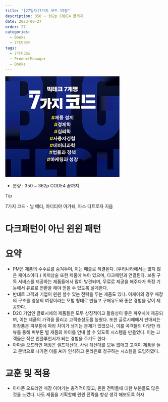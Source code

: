 ```yaml
---
title: "[27일차]7가지 코드-19장"
description: 350 ~ 362p CODE4 끝까지
date: 2023-06-27
order: 27
categories:
  - Books
  - 7가지코드
tags:
  - 7가지코드
  - ProductManager
  - Books
---
```

![표지](./7code_img/Untitled.png)
- 분량 : 350 ~ 362p CODE4 끝까지

>[!tip]
>7가지 코드 - 닐 메타, 아디티야 아가쉐, 파스 디트로자 지음

# 다크패턴이 아닌 윈윈 패턴

# 요약

- PM은 제품의 수수료를 숨겨두며, 이는 매출로 직결된다. (우리나라에서는 많지 않은 케이스이다.)
미끼상술 또한 제품에 녹아 있으며, 다크패턴과 연결된다. 보통 구독 서비스를 제공하는 제품들에서 많이 발견되며, 무료로 제공을 해주다가 특정 기능에서 유료로 전환을 해야 얻을 수 있도록 설계한다.
- 반대로 고객과 기업이 윈윈 할수 있는 전략을 두는 제품도 있다. 이케아의 경우 매장의 구조를 영웅의 여정이라는 모험 형태로 만들고 구매유도와 좋은 경험을 같이 제공한다.
- D2C 기업인 글로시에의 제품들은 모두 상징적이고 활용성이 좋은 파우치에 제공되며, 이는 제품의 가격을 올리고 고객충성도를 높혔다. 
또한 글로시에에서 판매되는 화장품은 피부톤에 따라 차이가 생기는 문제가 있었으나, 이를 곡객들의 다양한 리뷰를 통해 피부톤 별 제품의 차이를 안내 할 수 있도록 시스템을 만들었다. 이는 고객들은 작은 인플루언서가 되는 경험을 주기도 한다.
- 아마존 오프라인 매장은 셀프계산대, 사람 계산대를 모두 없애고 고객이 제품을 들고 문밖으로 나가면 이를 AI가 인식하고 온라은로 청구하는 시스템을 도입하였다.

# 교훈 및 적용

- 아마존 오프라인 매장 이야기는 충격적이였고, 윈윈 전략들에 대한 부분들도 많은 것을 느꼈다. 나도 제품을 기획할때 윈윈 전략을 항상 생각 해보도록 하자